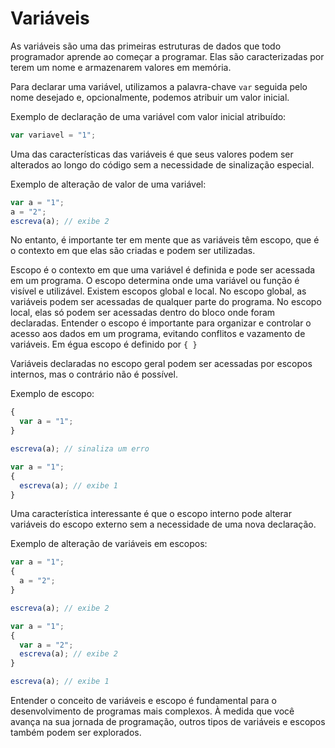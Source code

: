 # Variáveis

As variáveis são uma das primeiras estruturas de dados que todo programador aprende ao começar a programar. Elas são caracterizadas por terem um nome e armazenarem valores em memória.

Para declarar uma variável, utilizamos a palavra-chave `var` seguida pelo nome desejado e, opcionalmente, podemos atribuir um valor inicial.

Exemplo de declaração de uma variável com valor inicial atribuído:

```js
var variavel = "1";
```

Uma das características das variáveis é que seus valores podem ser alterados ao longo do código sem a necessidade de sinalização especial.

Exemplo de alteração de valor de uma variável:

```js
var a = "1";
a = "2";
escreva(a); // exibe 2
```

No entanto, é importante ter em mente que as variáveis têm escopo, que é o contexto em que elas são criadas e podem ser utilizadas.

Escopo é o contexto em que uma variável é definida e pode ser acessada em um programa. O escopo determina onde uma variável ou função é visível e utilizável. Existem escopos global e local. No escopo global, as variáveis podem ser acessadas de qualquer parte do programa. No escopo local, elas só podem ser acessadas dentro do bloco onde foram declaradas. Entender o escopo é importante para organizar e controlar o acesso aos dados em um programa, evitando conflitos e vazamento de variáveis. Em égua escopo é definido por `{ }`

Variáveis declaradas no escopo geral podem ser acessadas por escopos internos, mas o contrário não é possível.

Exemplo de escopo:

```js
{
  var a = "1";
}

escreva(a); // sinaliza um erro
```

```js
var a = "1";
{
  escreva(a); // exibe 1
}
```

Uma característica interessante é que o escopo interno pode alterar variáveis do escopo externo sem a necessidade de uma nova declaração.

Exemplo de alteração de variáveis em escopos:

```js
var a = "1";
{
  a = "2";
}

escreva(a); // exibe 2
```

```js
var a = "1";
{
  var a = "2";
  escreva(a); // exibe 2
}

escreva(a); // exibe 1
```

Entender o conceito de variáveis e escopo é fundamental para o desenvolvimento de programas mais complexos. À medida que você avança na sua jornada de programação, outros tipos de variáveis e escopos também podem ser explorados.